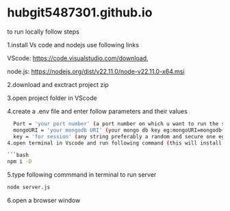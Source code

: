 # hubgit5487301.github.io

to run locally follow steps

1.install Vs code and nodejs use following links

  VScode: <a href="https://code.visualstudio.com/download">https://code.visualstudio.com/download</a>, 
  
  node.js: <a href="https://nodejs.org/dist/v22.11.0/node-v22.11.0-x64.msi">https://nodejs.org/dist/v22.11.0/node-v22.11.0-x64.msi</a>

2.download and exctract project zip

3.open project folder in VScode

4.create a .env file and enter follow parameters and their values
```bash
  Port = 'your port number' (a port number on which u want to run the server eg: 5000)
  mongoURI = 'your mongodb URI' (your mongo db key eg:mongoURI=mongodb+srv://<username>:<password>@cluster0.ddh4n.mongodb.net/<databasename>?retryWrites=true&w=majority&appName=Cluster0 )
  key = 'for session' (any string preferably a random and secure one eg:sdiyc123rF*7902jsv5sdvcwq88082fnp;v)```
4.open terminal in Vscode and run following command (this will install all required dependencies)

```bash
npm i -D
```
5.type following commmand in terminal to run server
```bash
node server.js
```
6.open a browser window
